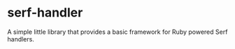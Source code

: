 # serf-handler
A simple little library that provides a basic framework for Ruby powered Serf handlers.
